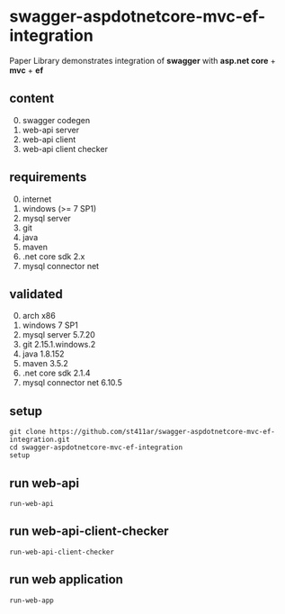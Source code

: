 # swagger-aspdotnetcore-mvc-ef-integration
Paper Library demonstrates integration of **swagger** with **asp.net core** + **mvc** + **ef**
## content
0. swagger codegen
1. web-api server
2. web-api client
3. web-api client checker
## requirements
0. internet
1. windows (>= 7 SP1)
2. mysql server
3. git
4. java
5. maven
6. .net core sdk 2.x
7. mysql connector net
## validated
0. arch x86
1. windows 7 SP1
2. mysql server 5.7.20
3. git 2.15.1.windows.2
4. java 1.8.152
5. maven 3.5.2
6. .net core sdk 2.1.4
7. mysql connector net 6.10.5
## setup
```
git clone https://github.com/st411ar/swagger-aspdotnetcore-mvc-ef-integration.git
cd swagger-aspdotnetcore-mvc-ef-integration
setup
```
## run web-api
```
run-web-api
```
## run web-api-client-checker
```
run-web-api-client-checker
```
## run web application
```
run-web-app
```
